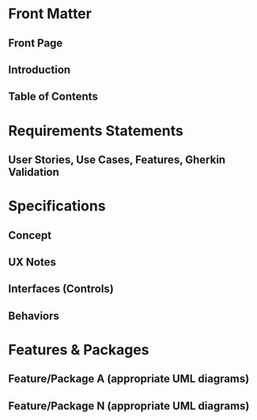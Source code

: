# Front Matter
## Front Page
## Introduction
## Table of Contents

# Requirements Statements
## User Stories, Use Cases, Features, Gherkin Validation

# Specifications
## Concept
## UX Notes
## Interfaces (Controls)
## Behaviors

# Features & Packages
## Feature/Package A (appropriate UML diagrams)
## Feature/Package N (appropriate UML diagrams)

